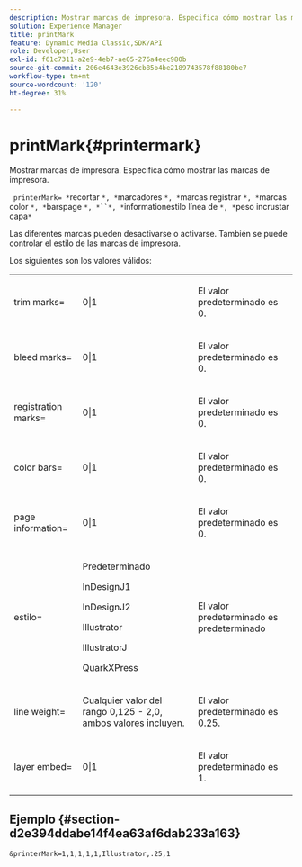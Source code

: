 ```yaml
---
description: Mostrar marcas de impresora. Especifica cómo mostrar las marcas de impresora.
solution: Experience Manager
title: printMark
feature: Dynamic Media Classic,SDK/API
role: Developer,User
exl-id: f61c7311-a2e9-4eb7-ae05-276a4eec980b
source-git-commit: 206e4643e3926cb85b4be2189743578f88180be7
workflow-type: tm+mt
source-wordcount: '120'
ht-degree: 31%

---
```


# printMark{#printermark}

Mostrar marcas de impresora. Especifica cómo mostrar las marcas de impresora.

` printerMark= *`recortar `*, *`marcadores `*, *`marcas registrar `*, *`marcas color `*, *`barspage `*, *``*, *`informationestilo línea de `*, *`peso incrustar capa`*`

Las diferentes marcas pueden desactivarse o activarse. También se puede controlar el estilo de las marcas de impresora.

Los siguientes son los valores válidos:

<table id="simpletable_C84560940CAC46D8BE9D0EFEE5EBF323"> 
 <tr class="strow"> 
  <td class="stentry"> <p>trim marks= </p></td> 
  <td class="stentry"> <p>0|1 </p></td> 
  <td class="stentry"> <p>El valor predeterminado es 0. </p></td> 
 </tr> 
 <tr class="strow"> 
  <td class="stentry"> <p>bleed marks= </p></td> 
  <td class="stentry"> <p>0|1 </p></td> 
  <td class="stentry"> <p>El valor predeterminado es 0. </p></td> 
 </tr> 
 <tr class="strow"> 
  <td class="stentry"> <p>registration marks= </p></td> 
  <td class="stentry"> <p>0|1 </p></td> 
  <td class="stentry"> <p>El valor predeterminado es 0. </p></td> 
 </tr> 
 <tr class="strow"> 
  <td class="stentry"> <p>color bars= </p></td> 
  <td class="stentry"> <p>0|1 </p></td> 
  <td class="stentry"> <p>El valor predeterminado es 0. </p></td> 
 </tr> 
 <tr class="strow"> 
  <td class="stentry"> <p>page information= </p></td> 
  <td class="stentry"> <p>0|1 </p></td> 
  <td class="stentry"> <p>El valor predeterminado es 0. </p></td> 
 </tr> 
 <tr class="strow"> 
  <td class="stentry"> <p>estilo= </p></td> 
  <td class="stentry"> <p>Predeterminado </p> <p>InDesignJ1 </p> <p>InDesignJ2 </p> <p>Illustrator </p> <p>IllustratorJ </p> <p>QuarkXPress </p> </td> 
  <td class="stentry"> <p>El valor predeterminado es predeterminado </p></td> 
 </tr> 
 <tr class="strow"> 
  <td class="stentry"> <p>line weight= </p></td> 
  <td class="stentry"> <p>Cualquier valor del rango 0,125 - 2,0, ambos valores incluyen. </p></td> 
  <td class="stentry"> <p>El valor predeterminado es 0.25. </p></td> 
 </tr> 
 <tr class="strow"> 
  <td class="stentry"> <p>layer embed= </p></td> 
  <td class="stentry"> <p>0|1 </p></td> 
  <td class="stentry"> <p>El valor predeterminado es 1. </p></td> 
 </tr> 
</table>

## Ejemplo {#section-d2e394ddabe14f4ea63af6dab233a163}

`&printerMark=1,1,1,1,1,Illustrator,.25,1`
